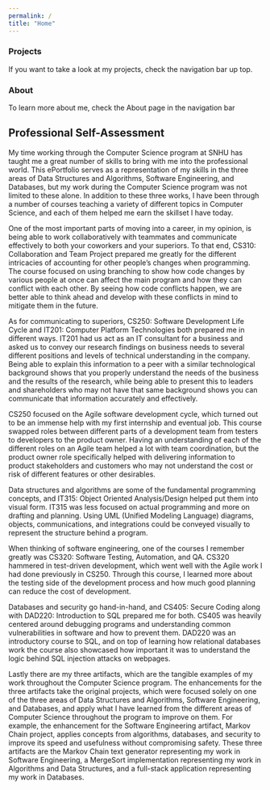 ```yaml
---
permalink: /
title: "Home"
---
```


### Projects
If you want to take a look at my projects, check the navigation bar up top.

### About
To learn more about me, check the About page in the navigation bar

## Professional Self-Assessment

My time working through the Computer Science program at SNHU has taught me a great number of skills to bring with me into the professional world. This ePortfolio serves as a representation of my skills in the three areas of Data Structures and Algorithms, Software Engineering, and Databases, but my work during the Computer Science program was not limited to these alone. In addition to these three works, I have been through a number of courses teaching a variety of different topics in Computer Science, and each of them helped me earn the skillset I have today.

One of the most important parts of moving into a career, in my opinion, is being able to work collaboratively with teammates and communicate effectively to both your coworkers and your superiors. To that end, CS310: Collaboration and Team Project prepared me greatly for the different intricacies of accounting for other people’s changes when programming. The course focused on using branching to show how code changes by various people at once can affect the main program and how they can conflict with each other. By seeing how code conflicts happen, we are better able to think ahead and develop with these conflicts in mind to mitigate them in the future.

As for communicating to superiors, CS250: Software Development Life Cycle and IT201: Computer Platform Technologies both prepared me in different ways. IT201 had us act as an IT consultant for a business and asked us to convey our research findings on business needs to several different positions and levels of technical understanding in the company. Being able to explain this information to a peer with a similar technological background shows that you properly understand the needs of the business and the results of the research, while being able to present this to leaders and shareholders who may not have that same background shows you can communicate that information accurately and effectively.

CS250 focused on the Agile software development cycle, which turned out to be an immense help with my first internship and eventual job. This course swapped roles between different parts of a development team from testers to developers to the product owner. Having an understanding of each of the different roles on an Agile team helped a lot with team coordination, but the product owner role specifically helped with delivering information to product stakeholders and customers who may not understand the cost or risk of different features or other desirables.

Data structures and algorithms are some of the fundamental programming concepts, and IT315: Object Oriented Analysis/Design helped put them into visual form. IT315 was less focused on actual programming and more on drafting and planning. Using UML (Unified Modeling Language) diagrams, objects, communications, and integrations could be conveyed visually to represent the structure behind a program.

When thinking of software engineering, one of the courses I remember greatly was CS320: Software Testing, Automation, and QA. CS320 hammered in test-driven development, which went well with the Agile work I had done previously in CS250. Through this course, I learned more about the testing side of the development process and how much good planning can reduce the cost of development.

Databases and security go hand-in-hand, and CS405: Secure Coding along with DAD220: Introduction to SQL prepared me for both. CS405 was heavily centered around debugging programs and understanding common vulnerabilities in software and how to prevent them. DAD220 was an introductory course to SQL, and on top of learning how relational databases work the course also showcased how important it was to understand the logic behind SQL injection attacks on webpages.

Lastly there are my three artifacts, which are the tangible examples of my work throughout the Computer Science program. The enhancements for the three artifacts take the original projects, which were focused solely on one of the three areas of Data Structures and Algorithms, Software Engineering, and Databases, and apply what I have learned from the different areas of Computer Science throughout the program to improve on them. For example, the enhancement for the Software Engineering artifact, Markov Chain project, applies concepts from algorithms, databases, and security to improve its speed and usefulness without compromising safety. These three artifacts are the Markov Chain text generator representing my work in Software Engineering, a MergeSort implementation representing my work in Algorithms and Data Structures, and a full-stack application representing my work in Databases.
